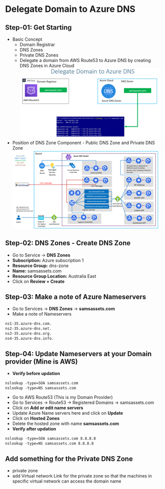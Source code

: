 # Delegate Domain to Azure DNS

## Step-01: Get Starting
- Basic Concept
  - Domain Registrar
  - DNS Zones
  - Private DNS Zones
  - Delegate a domain from AWS Route53 to Azure DNS by creating DNS Zones in Azure Cloud
   ![Image](../images/delegate-domain-to-azure-dns.png)
- Position of DNS Zone Component - Public DNS Zone and Private DNS Zone
  ![Image](/01-cluster/images/uat-arch-01.png)

## Step-02: DNS Zones - Create DNS Zone
- Go to Service -> **DNS Zones**
- **Subscription:** Azure subscription 1
- **Resource Group:** dns-zone
- **Name:** samsassets.com
- **Resource Group Location:** Australia East
- Click on **Review + Create**

## Step-03: Make a note of Azure Nameservers
- Go to Services -> **DNS Zones** -> **samsassets.com**
- Make a note of Nameservers
```
ns1-35.azure-dns.com.
ns2-35.azure-dns.net.
ns3-35.azure-dns.org.
ns4-35.azure-dns.info.
```

## Step-04: Update Nameservers at your Domain provider (Mine is AWS)
- **Verify before updation**
```
nslookup -type=SOA samsassets.com
nslookup -type=NS samsassets.com
```
- Go to AWS Route53 (This is my Domain Provider)
- Go to Services -> Route53 -> Registered Domains -> samsassets.com
- Click on **Add or edit name servers**
- Update Azure Name servers here and click on **Update**
- Click on **Hosted Zones**
- Delete the hosted zone with name **samsassets.com**
- **Verify after updation**
```
nslookup -type=SOA samsassets.com 8.8.8.8
nslookup -type=NS samsassets.com 8.8.8.8
```



## Add something for the Private DNS Zone
- private zone
- add Virtual network Link for the private zone so that the machines in specific virtual network can access the domain name
